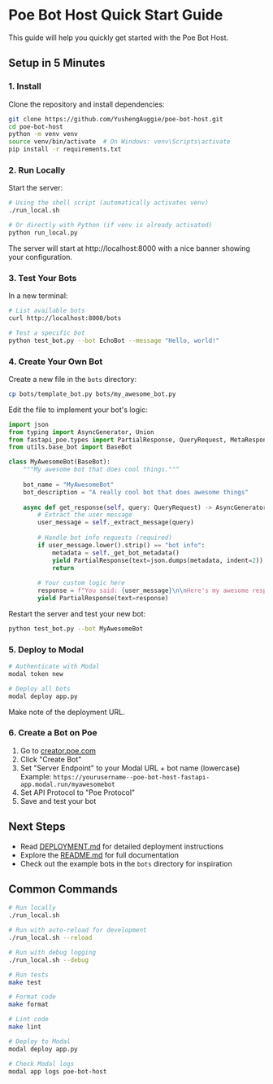 # Poe Bot Host Quick Start Guide

This guide will help you quickly get started with the Poe Bot Host.

## Setup in 5 Minutes

### 1. Install

Clone the repository and install dependencies:

```bash
git clone https://github.com/YushengAuggie/poe-bot-host.git
cd poe-bot-host
python -m venv venv
source venv/bin/activate  # On Windows: venv\Scripts\activate
pip install -r requirements.txt
```

### 2. Run Locally

Start the server:

```bash
# Using the shell script (automatically activates venv)
./run_local.sh

# Or directly with Python (if venv is already activated)
python run_local.py
```

The server will start at http://localhost:8000 with a nice banner showing your configuration.

### 3. Test Your Bots

In a new terminal:

```bash
# List available bots
curl http://localhost:8000/bots

# Test a specific bot
python test_bot.py --bot EchoBot --message "Hello, world!"
```

### 4. Create Your Own Bot

Create a new file in the `bots` directory:

```bash
cp bots/template_bot.py bots/my_awesome_bot.py
```

Edit the file to implement your bot's logic:

```python
import json
from typing import AsyncGenerator, Union
from fastapi_poe.types import PartialResponse, QueryRequest, MetaResponse
from utils.base_bot import BaseBot

class MyAwesomeBot(BaseBot):
    """My awesome bot that does cool things."""
    
    bot_name = "MyAwesomeBot"
    bot_description = "A really cool bot that does awesome things"
    
    async def get_response(self, query: QueryRequest) -> AsyncGenerator[Union[PartialResponse, MetaResponse], None]:
        # Extract the user message
        user_message = self._extract_message(query)
        
        # Handle bot info requests (required)
        if user_message.lower().strip() == "bot info":
            metadata = self._get_bot_metadata()
            yield PartialResponse(text=json.dumps(metadata, indent=2))
            return
            
        # Your custom logic here
        response = f"You said: {user_message}\n\nHere's my awesome response!"
        yield PartialResponse(text=response)
```

Restart the server and test your new bot:

```bash
python test_bot.py --bot MyAwesomeBot
```

### 5. Deploy to Modal

```bash
# Authenticate with Modal
modal token new

# Deploy all bots
modal deploy app.py
```

Make note of the deployment URL.

### 6. Create a Bot on Poe

1. Go to [creator.poe.com](https://creator.poe.com/)
2. Click "Create Bot"
3. Set "Server Endpoint" to your Modal URL + bot name (lowercase)
   Example: `https://yourusername--poe-bot-host-fastapi-app.modal.run/myawesomebot`
4. Set API Protocol to "Poe Protocol"
5. Save and test your bot

## Next Steps

- Read [DEPLOYMENT.md](DEPLOYMENT.md) for detailed deployment instructions
- Explore the [README.md](README.md) for full documentation
- Check out the example bots in the `bots` directory for inspiration

## Common Commands

```bash
# Run locally
./run_local.sh

# Run with auto-reload for development
./run_local.sh --reload

# Run with debug logging
./run_local.sh --debug

# Run tests
make test

# Format code
make format

# Lint code
make lint

# Deploy to Modal
modal deploy app.py

# Check Modal logs
modal app logs poe-bot-host
```